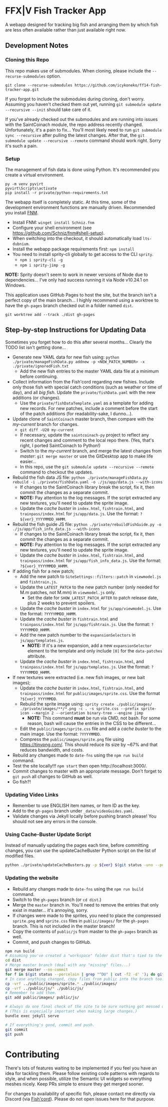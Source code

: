 # FFX|V Fish Tracker App
A webapp designed for tracking big fish and arranging them by which fish are less often available rather than just available right now.

## Development Notes
### Cloning this Repo
This repo makes use of submodules. When cloning, please include the `--recurse-submodules` option.

```
git clone --recurse-submodules https://github.com/icykoneko/ff14-fish-tracker-app.git
```

If you forgot to include the submodules during cloning, don't worry. Assuming you haven't checked them out yet, running `git submodule update --recursive --init` should take care of it.

If you've already checked out the submodules and are running into issues with the SaintCoinach module, the repo address recently changed. Unfortunately, it's a pain to fix... You'll most likely need to run `git submodule sync --recursive` after pulling the latest changes. After that, the `git submodule update --recursive --remote` command should work right. Sorry it's such a pain.

### Setup
The management of fish data is done using Python. It's recommended you create a virtual environment.
```
py -m venv pyvirt
pyvirt\Scripts\activate
pip install -r private/python-requirements.txt
```

The webapp itself is completely static. At this time, some of the development environment functions are manually driven. Recommended you install [FNM](https://github.com/Schniz/fnm).

* Install FNM: `winget install Schniz.fnm`
* Configure your shell environment (see https://github.com/Schniz/fnm#shell-setup).
* When switching into the checkout, it should automatically load `lts-dubnium`.
* Install the webapp package requirements first: `npm install`
* You need to install sprity-cli globally to get access to the CLI `sprity`.
  * `npm i sprity-cli -g`
  * `npm i sprity-jimp -g`

**NOTE:** Sprity doesn't seem to work in newer versions of Node due to dependencies... I've only had success running it via Node v10.24.1 on Windows.

This application uses GitHub Pages to host the site, but the branch isn't a perfect copy of the main branch... I highly recommend using a worktree to have the `gh-pages` branch checked out in a folder named `dist`.
```
git worktree add --track ./dist gh-pages
```

## Step-by-step Instructions for Updating Data
Sometimes you forget how to do this after several months... Clearly the TODO list isn't getting done...

* Generate new YAML data for new fish using: `python ./private/manageFishData.py addnew -p <NEW_PATCH_NUMBER> -x ./private/ignoredFish.txt`
  * Add the new fish entries to the master YAML data file at a minimum before continuing.
* Collect information from the Fish'cord regarding new fishies. Include only those fish with special catch conditions (such as weather or time of day), and all *big fish*. Update the `private/fishData.yaml` with the new additions (or changes).
  * Use the `private/fishDataTemplate.yaml` as a template for adding new records. For new patches, include a comment before the start of the patch additions (for readability-sake, I dunno...).
* Update clone of `SaintCoinach` master branch, then compare with the *my-current* branch for changes.
  * `git diff -U20 my-current`
  * If necessary, update the `saintcoinach-py` project to reflect any recent changes and comment to the local repo there. (Yes, that's right, I ported SaintCoinach to Python!)
  * Switch to the *my-current* branch, and merge the latest changes from *master*: `git merge master` or use the GitDesktop app to make life easier...
  * In this repo, use the `git submodule update --recursive --remote` command to checkout the updates.
* Rebuild the fish data JS file: `python ./private/manageFishData.py rebuild -i ./private/fishData.yaml -o ./js/app/data.js --with-icons`
  * If changes to the SaintCoinach library break the script, fix it, then commit the changes as a separate commit.
  * **NOTE:** Pay attention to the log messages. If the script extracted any new textures, you'll need to update the sprite image.
  * Update the *cache buster* in `index.html`, `fishtrain.html`, and `trainpass/index.html` for `js/app/data.js`. Use the format: `?${ver}_YYYYMMDD_HHMM`.
* Rebuild the fish guide JS file: `python ./private/rebuildFishGuide.py -o ./js/app/fish_info_data.js --with-icons`
  * If changes to the SaintCoinach library break the script, fix it, then commit the changes as a separate commit.
  * **NOTE:** Pay attention to the log messages. If the script extracted any new textures, you'll need to update the sprite image.
  * Update the *cache buster* in `index.html`, `fishtrain.html`, and `trainpass/index.html` for `js/app/fish_info_data.js`. Use the format: `?${ver}_YYYYMMDD_HHMM`.
* If adding fish for a new patch;
  * Add the new patch to `SiteSettings::filters::patch` in `viewmodel.js` and `fishtrain.js`.
  * Update the `LATEST_PATCH` to the new patch number (only needed for M.m patches, not M.mm) in `viewmodel.js` only.
    * Set the date for `SHOW_LATEST_PATCH_AFTER` to patch release date, plus 2 weeks to prevent spoilers.
  * Update the *cache buster* in `index.html` for `js/app/viewmodel.js`. Use the format: `?YYYYMMDD_HHMM`.
  * Update the *cache buster* in `fishtrain.html` and `trainpass/index.html` for `js/app/fishtrain.js`. Use the format: `?YYYYMMDD_HHMM`.
  * Add the new patch number to the `expansionSelectors` in `js/app/templates.js`.
    * **NOTE:** If it's a new expansion, add a new `expansionSelector` element to the template and only include `[0]` for the `data-patches` attribute.
  * Update the *cache buster* in `index.html`, `fishtrain.html`, and `trainpass/index.html` for `js/app/templates.js`. Use the format: `?YYYYMMDD_HHMM`.
* If new textures were extracted (i.e. new fish images, or new bait images);
  * Update the *cache buster* in `index.html`, `fishtrain.html`, and `trainpass/index.html` for `public/images/sprite.css`. Use the format `?${ver}_YYYYMMDD`.
  * Rebuild the sprite image using: `sprity create ./public/images/ ./private/images/**/*.png -c . -s sprite.css --prefix sprite-icon --margin 2 --orientation binary-tree --engine jimp`
    * **NOTE:** This command **must** be run via CMD, not bash. For some reason, bash will cause the entries in the CSS to be different...
  * Edit the `public/images/sprite.css` file and add a *cache buster* to the main image. Use the format: `?YYYYMMDD`.
  * Compress the `public/images/sprite.png` file using https://tinypng.com/. This should reduce its size by ~67% and that reduces bandwidth, and costs.
* Rebuild any changes made to `date-fns` using the `npm run build` command.
* Test the site locally!!! `npm start` then open http://localhost:3000/.
* Commit changes to master with an appropriate message. Don't forget to `git push` all changes to GitHub as well.
* Go fish?!

### Updating Video Links
* Remember to use ENGLISH item names, or Item ID as the key.
* Add to the `gh-pages` branch under `_data/videoGuides.yaml`.
* Validate changes via Jekyll locally before pushing branch please! You should not see any errors in the console.

### Using Cache-Buster Update Script
Instead of manually updating the pages each time, before committing changes, you can use the updateCacheBuster Python script on the list of modified files.
```bash
python ./private/updateCacheBusters.py -p ${ver} $(git status -uno --porcelain=v1 | cut -c4-)
```

### Updating the website
* Rebuild any changes made to `date-fns` using the `npm run build` command.
* Switch to the `gh-pages` branch (or `cd dist`.)
* Merge the `master` branch in. You'll need to remove the entries that only exist in master... it's annoying, sorry.
* If changes were made to the sprites, you need to place the compressed `sprite.png` and `sprite.css` files in `public/images/` for the `gh-pages` branch. This is not included in the master branch!
* Copy the contents of `public/js` from master to the `gh-pages` branch as well.
* Commit, and push changes to GitHub.

```bash
npm run build
# Assuming you've created a "workspace" folder dist that's tied to the gh-pages branch...
cd dist
# Merge master branch (deal with any "missing" files...)
git merge master --no-commit
for f in $(git status --porcelain | grep "^DU" | cut -f2 -d' '); do git rm $f; done
# In case anything changed, copy files from public into the branch too.
cp -vrf ../public/images/sprite.* ./public/images/
cp -vrf ../public/js/* ./public/js/
# Remember to add them.
git add public/images/ public/js/

# Always do one final check of the site to be sure nothing got messed up in the merge.
# (This is especially important when making large changes.)
bundle exec jekyll serve

# If everything's good, commit and push.
git commit
git push
```

# Contributing
There's lots of features waiting to be implemented if you feel you have an idea for tackling them. Please follow existing code patterns with regards to style, and when possible, utilize the Semantic UI widgets so everything meshes nicely. Keep PRs simple to ensure they get merged sooner.

For changes to availability of specific fish, please contact me directly via Discord (via [Fish'cord](https://discord.gg/fishcord)). Please do not open issues here for that purpose.
